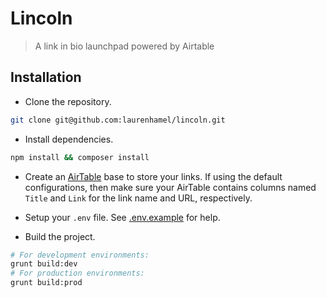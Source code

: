# Lincoln

> A link in bio launchpad powered by Airtable

## Installation

- Clone the repository.

```bash
git clone git@github.com:laurenhamel/lincoln.git
```

- Install dependencies.

```bash
npm install && composer install
```

- Create an [AirTable]() base to store your links. If using the default configurations, then make sure your AirTable contains columns named `Title` and `Link` for the link name and URL, respectively.

- Setup your `.env` file. See [.env.example](https://github.com/laurenhamel/lincoln/blob/master/.env.example) for help.

- Build the project.

```bash
# For development environments:
grunt build:dev
# For production environments:
grunt build:prod
```
